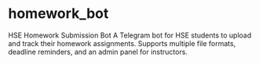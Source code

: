 # homework_bot
HSE Homework Submission Bot A Telegram bot for HSE students to upload and track their homework assignments. Supports multiple file formats, deadline reminders, and an admin panel for instructors.
